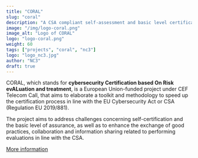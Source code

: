 ```yaml
---
title: "CORAL"
slug: "coral"
description: "A CSA compliant self-assessment and basic level certification framework"
image: "/img/logo-coral.png"
image_alt: "Logo of CORAL"
logo: "logo-coral.png"
weight: 60
tags: ["projects", "coral", "nc3"]
logo: "logo_nc3.jpg"
author: "NC3"
draft: true
---
```


CORAL, which stands for
__cybersecurity Certification based On Risk evALuation and treatment__,
is a European Union-funded project under CEF Telecom Call, that aims to
elaborate a toolkit and methodology to speed up the certification process in
line with the EU Cybersecurity Act or CSA (Regulation EU 2019/881).

The project aims to address challenges concerning self-certification and the
basic level of assurance, as well as to enhance the exchange of good practices,
collaboration and information sharing related to performing evaluations in line
with the CSA.


[More information](https://coral-project.org/)
